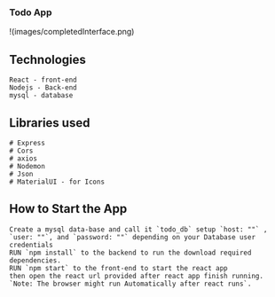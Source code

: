 ### Todo App
!(images/completedInterface.png)
## Technologies
```
React - front-end
Nodejs - Back-end
mysql - database
```
## Libraries used
```
# Express
# Cors
# axios
# Nodemon
# Json
# MaterialUI - for Icons
```
## How to Start the App
```
Create a mysql data-base and call it `todo_db` setup `host: ""` , `user: ""`, and `password: ""` depending on your Database user credentials
RUN `npm install` to the backend to run the download required dependencies.
RUN `npm start` to the front-end to start the react app
then open the react url provided after react app finish running.
`Note: The browser might run Automatically after react runs`.
```
